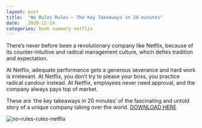 ```yaml
---
layout: post
title:  "No Rules Rules – The Key Takeaways in 20 minutes"
date:   2020-12-24
categories: book summary netflix
---
```


There’s never before been a revolutionary company like Netflix, because of its counter-intuitive and radical management culture, which defies tradition and expectation. 

At Netflix, adequate performance gets a generous severance and hard work is irrelevant. At Netflix, you don’t try to please your boss, you practice radical candour instead.  At Netflix, employees never need approval, and the company always pays top of market. 

These are ‘the key takeaways in 20 minutes’ of the fascinating and untold story of a unique company taking over the world. 
[DOWNLOAD HERE](https://github.com/arjenderuiter/arjenderuiter.github.io/files/7231686/Key%2BTake-Aways%2Bin%2B20%2Bmins%2B-%2BNo%2BRules%2BRules.pdf)

![no-rules-rules-netflix](https://user-images.githubusercontent.com/5676977/134815063-f14375fc-3155-45a2-842c-f7a66dc277de.png)

